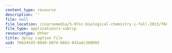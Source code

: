 ```yaml
---
content_type: resource
description: ''
file: null
file_location: /coursemedia/5-07sc-biological-chemistry-i-fall-2013/766345d300d9507db6b2642adc368093_tFEBiKPv1e8.vtt
file_type: application/x-subrip
resourcetype: Other
title: 3play caption file
uid: 766345d3-00d9-507d-b6b2-642adc368093
---
```

